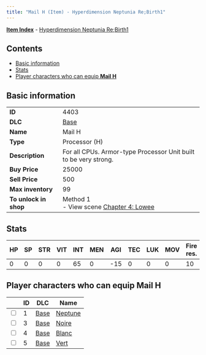 ```yaml
---
title: "Mail H (Item) - Hyperdimension Neptunia Re;Birth1"
---
```


[**Item Index**](/neptunia/rb1/item/index.html) - [Hyperdimension Neptunia Re;Birth1](/neptunia/rb1)

## Contents

- [Basic information](#basic-information)
- [Stats](#stats)
- [Player characters who can equip **Mail H**](#player-characters-who-can-equip-mail-h)

## Basic information

|   |   |
| -- | -- |
| **ID** | 4403 |
| **DLC** | [Base](/neptunia/rb1/dlc/1-base.html) |
| **Name** | Mail H |
| **Type** | Processor (H) |
| **Description** | For all CPUs. Armor-type Processor Unit built to be very strong. |
| **Buy Price** | 25000 |
| **Sell Price** | 500 |
| **Max inventory** | 99 |
| **To unlock in shop** | Method 1<br />- View scene [Chapter 4: Lowee](/neptunia/rb1/scene/1-402-chapter-4-lowee.html) |

## Stats

| HP | SP | STR | VIT | INT | MEN | AGI | TEC | LUK | MOV | Fire res. | Ice res. | Wind res. | Lightning res. |
| -- | -- | --- | --- | --- | --- | --- | --- | --- | --- | --------- | -------- | --------- | -------------- |
| 0 | 0 | 0 | 0 | 65 | 0 | -15 | 0 | 0 | 0 | 10 | 0 | 10 | 0 |

## Player characters who can equip **Mail H**

|    | ID | DLC | Name |
| -- | -- | --- | ---- |
| <input type="checkbox" id="rb1-player-1-1" class="trackbox" /> | 1 | [Base](/neptunia/rb1/dlc/1-base.html) | [Neptune](/neptunia/rb1/player/1-1-neptune.html) |
| <input type="checkbox" id="rb1-player-1-3" class="trackbox" /> | 3 | [Base](/neptunia/rb1/dlc/1-base.html) | [Noire](/neptunia/rb1/player/1-3-noire.html) |
| <input type="checkbox" id="rb1-player-1-4" class="trackbox" /> | 4 | [Base](/neptunia/rb1/dlc/1-base.html) | [Blanc](/neptunia/rb1/player/1-4-blanc.html) |
| <input type="checkbox" id="rb1-player-1-5" class="trackbox" /> | 5 | [Base](/neptunia/rb1/dlc/1-base.html) | [Vert](/neptunia/rb1/player/1-5-vert.html) |